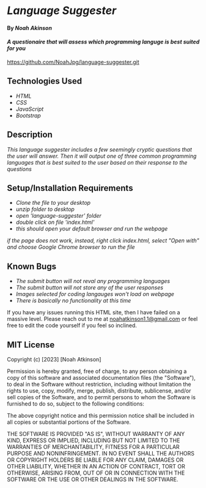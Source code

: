 # _Language Suggester_

#### By _**Noah Akinson**_

#### _A questionaire that will assess which programming languge is best suited for you_

https://github.com/NoahJpg/language-suggester.git

## Technologies Used

* _HTML_
* _CSS_
* _JavaScript_
* _Bootstrap_

## Description

_This language suggester includes a few seemingly cryptic questions that the user will answer. Then it will output one of three common programming languages that is best suited to the user based on their response to the questions_

## Setup/Installation Requirements

* _Clone the file to your desktop_
* _unzip folder to desktop_
* _open 'language-suggester' folder_
* _double click on file 'index.html'_
* _this should open your default browser and run the webpage_

_if the page does not work, instead, right click index.html, select "Open with" and choose Google Chrome browser to run the file_

## Known Bugs

* _The submit button will not reval any programming languages_
* _The submit button will not store any of the user responses_
* _Images selected for coding langauges won't load on webpage_
* _There is basically no functionality at this time_





If you have any issues running this HTML site, then I have failed on a massive level. Please reach out to me at noahatkinson1.1@gmail.com or feel free to edit the code yourself if you feel so inclined.

## MIT License

Copyright (c) [2023] [Noah Atkinson]

Permission is hereby granted, free of charge, to any person obtaining a copy
of this software and associated documentation files (the "Software"), to deal
in the Software without restriction, including without limitation the rights
to use, copy, modify, merge, publish, distribute, sublicense, and/or sell
copies of the Software, and to permit persons to whom the Software is
furnished to do so, subject to the following conditions:

The above copyright notice and this permission notice shall be included in all
copies or substantial portions of the Software.

THE SOFTWARE IS PROVIDED "AS IS", WITHOUT WARRANTY OF ANY KIND, EXPRESS OR
IMPLIED, INCLUDING BUT NOT LIMITED TO THE WARRANTIES OF MERCHANTABILITY,
FITNESS FOR A PARTICULAR PURPOSE AND NONINFRINGEMENT. IN NO EVENT SHALL THE
AUTHORS OR COPYRIGHT HOLDERS BE LIABLE FOR ANY CLAIM, DAMAGES OR OTHER
LIABILITY, WHETHER IN AN ACTION OF CONTRACT, TORT OR OTHERWISE, ARISING FROM,
OUT OF OR IN CONNECTION WITH THE SOFTWARE OR THE USE OR OTHER DEALINGS IN THE
SOFTWARE.
